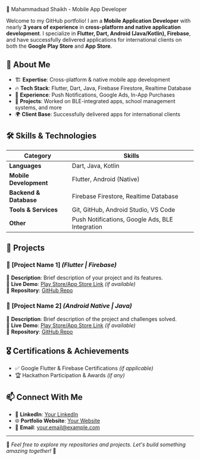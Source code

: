 🚀 Mahammadsad Shaikh - Mobile App Developer


Welcome to my GitHub portfolio! I am a **Mobile Application Developer** with nearly **3 years of experience** in **cross-platform and native application development**. I specialize in **Flutter, Dart, Android (Java/Kotlin), Firebase**, and have successfully delivered applications for international clients on both the **Google Play Store** and **App Store**.

## 📱 **About Me**
- 🏗 **Expertise**: Cross-platform & native mobile app development
- 🔥 **Tech Stack**: Flutter, Dart, Java, Firebase Firestore, Realtime Database
- 📲 **Experience**: Push Notifications, Google Ads, In-App Purchases
- 🎯 **Projects**: Worked on BLE-integrated apps, school management systems, and more
- 🌍 **Client Base**: Successfully delivered apps for international clients

## 🛠 **Skills & Technologies**

| Category | Skills |
|----------|--------|
| **Languages** | Dart, Java, Kotlin |
| **Mobile Development** | Flutter, Android (Native) |
| **Backend & Database** | Firebase Firestore, Realtime Database |
| **Tools & Services** | Git, GitHub, Android Studio, VS Code |
| **Other** | Push Notifications, Google Ads, BLE Integration |

## 🌟 **Projects**
### 📌 **[Project Name 1]** *(Flutter | Firebase)*  
📝 **Description**: Brief description of your project and its features.  
🔗 **Live Demo**: [Play Store/App Store Link](#) *(if available)*  
📂 **Repository**: [GitHub Repo](#)

### 📌 **[Project Name 2]** *(Android Native | Java)*  
📝 **Description**: Brief description of the project and challenges solved.  
🔗 **Live Demo**: [Play Store/App Store Link](#) *(if available)*  
📂 **Repository**: [GitHub Repo](#)

## 🎖 **Certifications & Achievements**
- ✅ Google Flutter & Firebase Certifications *(if applicable)*
- 🏆 Hackathon Participation & Awards *(if any)*

## 📫 **Connect With Me**
- 💼 **LinkedIn**: [Your LinkedIn](#)
- 🌐 **Portfolio Website**: [Your Website](#)
- 📧 **Email**: your.email@example.com

---

📌 *Feel free to explore my repositories and projects. Let's build something amazing together!* 🚀

